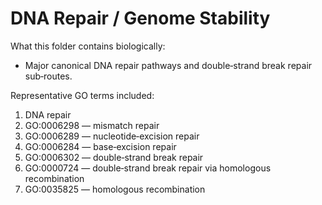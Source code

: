 # DNA Repair / Genome Stability
What this folder contains biologically:
- Major canonical DNA repair pathways and double‑strand break repair sub‑routes.

Representative GO terms included:
1. DNA repair
2. GO:0006298 — mismatch repair
3. GO:0006289 — nucleotide‑excision repair
4. GO:0006284 — base‑excision repair
5. GO:0006302 — double‑strand break repair
6. GO:0000724 — double‑strand break repair via homologous recombination
7. GO:0035825 — homologous recombination

